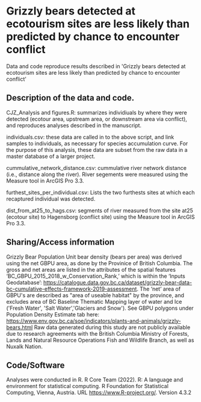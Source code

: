 # Grizzly bears detected at ecotourism sites are less likely than predicted by chance to encounter conflict

Data and code reproduce results described in 'Grizzly bears detected at ecotourism sites are less likely than predicted by chance to encounter conflict'

## Description of the data and code. 

CJZ_Analysis and figures.R: 
summarizes individiuals by where they were detected (ecotour area, upstream area, or downstream area via conflict), and reproduces analyses described in the manuscript.

individuals.csv: 
these data are called in to the above script, and link samples to individuals, as necessary for species accumulation curve. For the purpose of this analysis, these data are subset from the raw data in a master database of a larger project. 

cummulative_network_distance.csv:
cummulative river network distance (i.e., distance along the river). River segements were measured using the Measure tool in ArcGIS Pro 3.3.

furthest_sites_per_individual.csv:
Lists the two furthests sites at which each recaptured individual was detected. 

dist_from_at25_to_hags.csv:
segments of river measured from the site at25 (ecotour site) to Hagensborg (conflict site) using the Measure tool in ArcGIS Pro 3.3.


## Sharing/Access information

Grizzly Bear Population Unit bear density (bears per area) was derived using the net GBPU area, as done by the Provinice of British Columbia. The gross and net areas are listed in the attributes of the spatial features ‘BC_GBPU_2015_2018_w_Conservation_Rank,’ which is within the ‘Inputs Geodatabase’: https://catalogue.data.gov.bc.ca/dataset/grizzly-bear-data-bc-cumulative-effects-framework-2019-assessment. The ‘net’ area of GBPU's are described as "area of useable habitat" by the province, and excludes area of BC Baseline Thematic Mapping layer of water and Ice ('Fresh Water', 'Salt Water','Glaciers and Snow'). See GBPU polygons under Population Density Estimate tab here: https://www.env.gov.bc.ca/soe/indicators/plants-and-animals/grizzly-bears.html
Raw data generated during this study are not publicly available due to research agreements with the British Columbia Ministry of Forests, Lands and Natural Resource Operations Fish and Wildlife Branch, as well as Nuxalk Nation. 

## Code/Software

Analyses were conducted in R.
R Core Team (2022). R: A language and environment for statistical
computing. R Foundation for Statistical Computing, Vienna, Austria.
URL https://www.R-project.org/. Version 4.3.2
